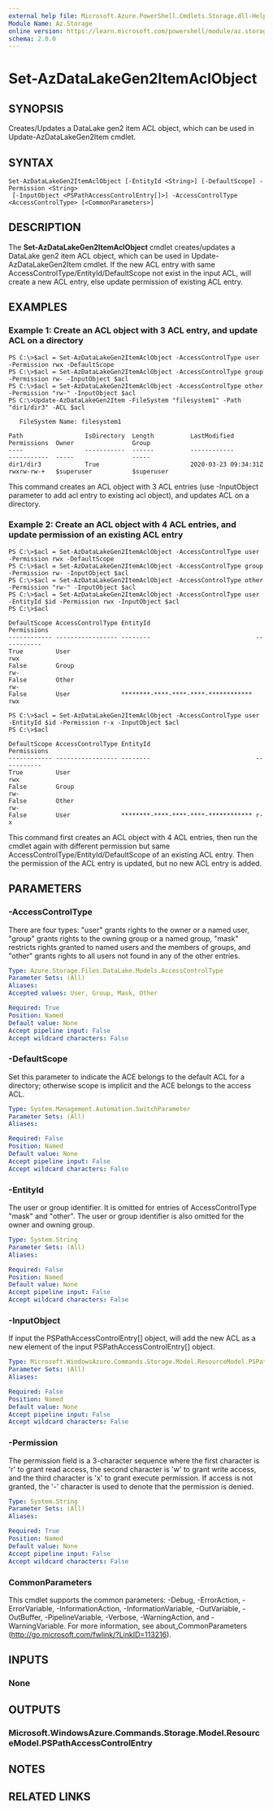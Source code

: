 ```yaml
---
external help file: Microsoft.Azure.PowerShell.Cmdlets.Storage.dll-Help.xml
Module Name: Az.Storage
online version: https://learn.microsoft.com/powershell/module/az.storage/set-azdatalakegen2itemaclobject
schema: 2.0.0
---
```


# Set-AzDataLakeGen2ItemAclObject

## SYNOPSIS
Creates/Updates a DataLake gen2 item ACL object, which can be used in Update-AzDataLakeGen2Item cmdlet.

## SYNTAX

```
Set-AzDataLakeGen2ItemAclObject [-EntityId <String>] [-DefaultScope] -Permission <String>
 [-InputObject <PSPathAccessControlEntry[]>] -AccessControlType <AccessControlType> [<CommonParameters>]
```

## DESCRIPTION
The **Set-AzDataLakeGen2ItemAclObject** cmdlet creates/updates a DataLake gen2 item ACL object, which can be used in Update-AzDataLakeGen2Item cmdlet.
If the new ACL entry with same AccessControlType/EntityId/DefaultScope not exist in the input ACL, will create a new ACL entry, else update permission of existing ACL entry.

## EXAMPLES

### Example 1: Create an ACL object with 3 ACL entry, and update ACL on a directory
<!-- Skip: Output cannot be splitted from code -->
```
PS C:\>$acl = Set-AzDataLakeGen2ItemAclObject -AccessControlType user -Permission rwx -DefaultScope
PS C:\>$acl = Set-AzDataLakeGen2ItemAclObject -AccessControlType group -Permission rw- -InputObject $acl 
PS C:\>$acl = Set-AzDataLakeGen2ItemAclObject -AccessControlType other -Permission "rw-" -InputObject $acl
PS C:\>Update-AzDataLakeGen2Item -FileSystem "filesystem1" -Path "dir1/dir3" -ACL $acl

   FileSystem Name: filesystem1

Path                 IsDirectory  Length          LastModified         Permissions  Owner                Group               
----                 -----------  ------          ------------         -----------  -----                -----               
dir1/dir3            True                         2020-03-23 09:34:31Z rwxrw-rw-+   $superuser           $superuser
```

This command creates an ACL object with 3 ACL entries (use -InputObject parameter to add acl entry to existing acl object), and updates ACL on a directory.

### Example 2: Create an ACL object with 4 ACL entries, and update permission of an existing ACL entry
<!-- Skip: Output cannot be splitted from code -->
```
PS C:\>$acl = Set-AzDataLakeGen2ItemAclObject -AccessControlType user -Permission rwx -DefaultScope
PS C:\>$acl = Set-AzDataLakeGen2ItemAclObject -AccessControlType group -Permission rw- -InputObject $acl 
PS C:\>$acl = Set-AzDataLakeGen2ItemAclObject -AccessControlType other -Permission "rw-" -InputObject $acl
PS C:\>$acl = Set-AzDataLakeGen2ItemAclObject -AccessControlType user -EntityId $id -Permission rwx -InputObject $acl 
PS C:\>$acl

DefaultScope AccessControlType EntityId                             Permissions
------------ ----------------- --------                             -----------
True         User                                                   rwx        
False        Group                                                  rw-        
False        Other                                                  rw-        
False        User              ********-****-****-****-************ rwx        

PS C:\>$acl = Set-AzDataLakeGen2ItemAclObject -AccessControlType user -EntityId $id -Permission r-x -InputObject $acl 
PS C:\>$acl  

DefaultScope AccessControlType EntityId                             Permissions
------------ ----------------- --------                             -----------
True         User                                                   rwx        
False        Group                                                  rw-        
False        Other                                                  rw-        
False        User              ********-****-****-****-************ r-x
```

This command first creates an ACL object with 4 ACL entries, then run the cmdlet again with different permission but same AccessControlType/EntityId/DefaultScope of an existing ACL entry.
Then the permission of the ACL entry is updated, but no new ACL entry is added.

## PARAMETERS

### -AccessControlType
There are four types: "user" grants rights to the owner or a named user, "group" grants rights to the owning group or a named group, "mask" restricts rights granted to named users and the members of groups, and "other" grants rights to all users not found in any of the other entries.

```yaml
Type: Azure.Storage.Files.DataLake.Models.AccessControlType
Parameter Sets: (All)
Aliases:
Accepted values: User, Group, Mask, Other

Required: True
Position: Named
Default value: None
Accept pipeline input: False
Accept wildcard characters: False
```

### -DefaultScope
Set this parameter to indicate the ACE belongs to the default ACL for a directory; otherwise scope is implicit and the ACE belongs to the access ACL.

```yaml
Type: System.Management.Automation.SwitchParameter
Parameter Sets: (All)
Aliases:

Required: False
Position: Named
Default value: None
Accept pipeline input: False
Accept wildcard characters: False
```

### -EntityId
The user or group identifier.
It is omitted for entries of AccessControlType "mask" and "other".
The user or group identifier is also omitted for the owner and owning group.

```yaml
Type: System.String
Parameter Sets: (All)
Aliases:

Required: False
Position: Named
Default value: None
Accept pipeline input: False
Accept wildcard characters: False
```

### -InputObject
If input the PSPathAccessControlEntry\[\] object, will add the new ACL as a new element of the input PSPathAccessControlEntry\[\] object.

```yaml
Type: Microsoft.WindowsAzure.Commands.Storage.Model.ResourceModel.PSPathAccessControlEntry[]
Parameter Sets: (All)
Aliases:

Required: False
Position: Named
Default value: None
Accept pipeline input: False
Accept wildcard characters: False
```

### -Permission
The permission field is a 3-character sequence where the first character is 'r' to grant read access, the second character is 'w' to grant write access, and the third character is 'x' to grant execute permission.
If access is not granted, the '-' character is used to denote that the permission is denied.

```yaml
Type: System.String
Parameter Sets: (All)
Aliases:

Required: True
Position: Named
Default value: None
Accept pipeline input: False
Accept wildcard characters: False
```

### CommonParameters
This cmdlet supports the common parameters: -Debug, -ErrorAction, -ErrorVariable, -InformationAction, -InformationVariable, -OutVariable, -OutBuffer, -PipelineVariable, -Verbose, -WarningAction, and -WarningVariable. For more information, see about_CommonParameters (http://go.microsoft.com/fwlink/?LinkID=113216).

## INPUTS

### None

## OUTPUTS

### Microsoft.WindowsAzure.Commands.Storage.Model.ResourceModel.PSPathAccessControlEntry

## NOTES

## RELATED LINKS
